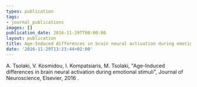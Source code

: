 ```yaml
---
types: publication
tags:
- journal_publications
images: []
publication_date: 2016-11-29TT00:00:00
layout: publication
title: Age-Induced differences in brain neural activation during emotional stimuli
date: '2016-11-29T13:23:44+02:00'
---
```

<p>A. Tsolaki, V. Kosmidou, I. Kompatsiaris, M. Tsolaki, "Age-Induced differences in brain neural activation during emotional stimuli", Journal of Neuroscience, Elsevier, 2016 .</p>
